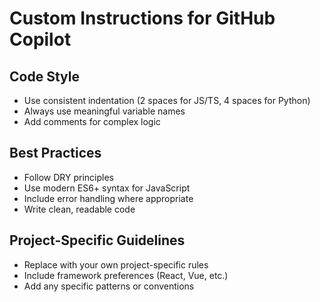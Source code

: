 # Custom Instructions for GitHub Copilot

## Code Style
- Use consistent indentation (2 spaces for JS/TS, 4 spaces for Python)
- Always use meaningful variable names
- Add comments for complex logic

## Best Practices
- Follow DRY principles
- Use modern ES6+ syntax for JavaScript
- Include error handling where appropriate
- Write clean, readable code

## Project-Specific Guidelines
- Replace with your own project-specific rules
- Include framework preferences (React, Vue, etc.)
- Add any specific patterns or conventions
